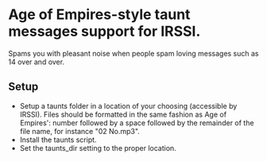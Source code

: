 # Age of Empires-style taunt messages support for IRSSI.

Spams you with pleasant noise when people spam loving messages such as 14 over and over.

## Setup

* Setup a taunts folder in a location of your choosing (accessible by IRSSI). Files should be formatted in the same fashion as Age of Empires': number followed by a space followed by the remainder of the file name, for instance "02 No.mp3".
* Install the taunts script.
* Set the taunts_dir setting to the proper location.

